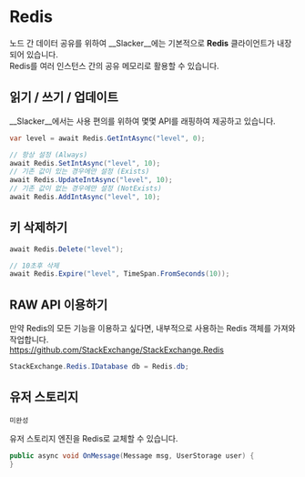Redis
====
노드 간 데이터 공유를 위하여 __Slacker__에는 기본적으로 __Redis__ 클라이언트가 내장되어 있습니다.<br>
Redis를 여러 인스턴스 간의 공유 메모리로 활용할 수 있습니다.

읽기 / 쓰기 / 업데이트
----
__Slacker__에서는 사용 편의를 위하여 몇몇 API를 래핑하여 제공하고 있습니다.
```cs
var level = await Redis.GetIntAsync("level", 0);

// 항상 설정 (Always)
await Redis.SetIntAsync("level", 10);
// 기존 값이 있는 경우에만 설정 (Exists)
await Redis.UpdateIntAsync("level", 10);
// 기존 값이 없는 경우에만 설정 (NotExists)
await Redis.AddIntAsync("level", 10);
```

키 삭제하기
----
```cs
await Redis.Delete("level");

// 10초후 삭제
await Redis.Expire("level", TimeSpan.FromSeconds(10));
```

RAW API 이용하기
----
만약 Redis의 모든 기능을 이용하고 싶다면, 내부적으로 사용하는 Redis 객체를 가져와 작업합니다.<br>
https://github.com/StackExchange/StackExchange.Redis
```cs
StackExchange.Redis.IDatabase db = Redis.db;
```

유저 스토리지
----
```
미완성
```
유저 스토리지 엔진을 Redis로 교체할 수 있습니다.

```cs
public async void OnMessage(Message msg, UserStorage user) {
}
```
